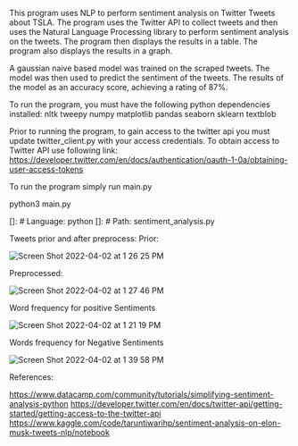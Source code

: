 This program uses NLP to perform sentiment analysis on Twitter Tweets about TSLA. The program uses the Twitter API to collect tweets and then uses the Natural Language Processing library to perform sentiment analysis on the tweets. The program then displays the results in a table. The program also displays the results in a graph. 

A gaussian naive based model was trained on the scraped tweets. The model was then used to predict the sentiment of the tweets. The results of the model as an accuracy score, achieving a rating of 87%.

To run the program, you must have the following python dependencies installed:
    nltk
    tweepy
    numpy
    matplotlib
    pandas
    seaborn
    sklearn
    textblob

Prior to running the program, to gain access to the twitter api you must update twitter_client.py with your access credentials. To obtain access to Twitter API use following link:
https://developer.twitter.com/en/docs/authentication/oauth-1-0a/obtaining-user-access-tokens

To run the program simply run main.py

python3 main.py

[]: # Language: python
[]: # Path: sentiment_analysis.py

Tweets prior and after preprocess:
Prior:

![Screen Shot 2022-04-02 at 1 26 25 PM](https://user-images.githubusercontent.com/56705341/161394281-1be4e412-f540-40fc-b312-0dd80dc70e9c.png)

Preprocessed:

![Screen Shot 2022-04-02 at 1 27 46 PM](https://user-images.githubusercontent.com/56705341/161394339-434921fe-3840-4b6d-9a6d-d5fa9c6b3fe7.png)

Word frequency for positive Sentiments

![Screen Shot 2022-04-02 at 1 21 19 PM](https://user-images.githubusercontent.com/56705341/161394095-f70c5475-cf14-45cc-a42e-47de4000d0e9.png)

Words frequency for Negative Sentiments

![Screen Shot 2022-04-02 at 1 39 58 PM](https://user-images.githubusercontent.com/56705341/161394763-5af110d0-e6fe-42dc-9a4f-b38a89d4e646.png)

References:

https://www.datacamp.com/community/tutorials/simplifying-sentiment-analysis-python
https://developer.twitter.com/en/docs/twitter-api/getting-started/getting-access-to-the-twitter-api
https://www.kaggle.com/code/taruntiwarihp/sentiment-analysis-on-elon-musk-tweets-nlp/notebook



